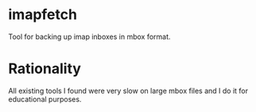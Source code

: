 # imapfetch

Tool for backing up imap inboxes in mbox format.

# Rationality

All existing tools I found were very slow on large mbox files and I do it for educational purposes.

